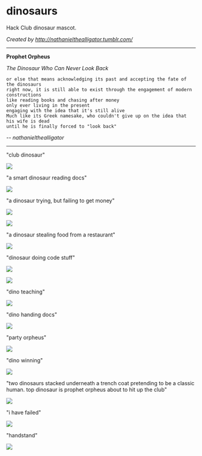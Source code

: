 # dinosaurs

Hack Club dinosaur mascot.

_Created by http://nathanielthealligator.tumblr.com/_

---

**Prophet Orpheus**

_The Dinosaur Who Can Never Look Back_

    or else that means acknowledging its past and accepting the fate of the dinosaurs
    right now, it is still able to exist through the engagement of modern constructions
    like reading books and chasing after money
    only ever living in the present
    engaging with the idea that it's still alive
    Much like its Greek namesake, who couldn't give up on the idea that his wife is dead
    until he is finally forced to "look back"

-- <cite>nathanielthealligator</cite>

---

"club dinosaur"

![](club_dinosaur.png)

"a smart dinosaur reading docs"

![](smart_dinosaur_docs.png)

"a dinosaur trying, but failing to get money"

![](money_dinosaur_1.png)

![](money_dinosaur_2.png)

"a dinosaur stealing food from a restaurant"

![](restaurant_dinosaur.png)

"dinosaur doing code stuff"

![](code_dinosaur.png)

![](code_dinosaur.svg)

"dino teaching"

![](dino_teaching.png)

"dino handing docs"

![](dino_handing_docs.png)

"party orpheus"

![](party_orpheus.png)


"dino winning"

![](dino_winning.png)

"two dinosaurs stacked underneath a trench coat pretending to be a classic
human. top dinosaur is prophet orpheus about to hit up the club"

![](undercover_dinosaurs.png)

"i have failed"

![](i_have_failed.png)

"handstand"

![](handstand.png)
